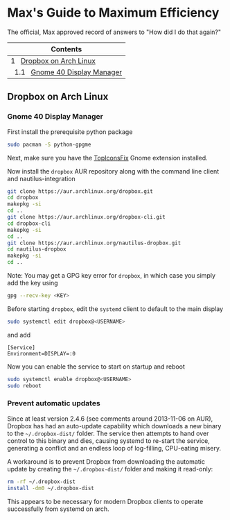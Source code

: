 # Max's Guide to Maximum Efficiency

The official, Max approved record of answers to "How did I do that again?"


| Contents                                                                    |
|-----------------------------------------------------------------------------|
| 1 &nbsp; [Dropbox on Arch Linux](#dropbox-on-arch-linux)                    |
| &nbsp; 1.1 &nbsp; [Gnome 40 Display Manager](#gnome-40-display-manager)     |

## Dropbox on Arch Linux

### Gnome 40 Display Manager

First install the prerequisite python package

```bash
sudo pacman -S python-gpgme
```

Next, make sure you have the
[TopIconsFix](https://extensions.gnome.org/extension/1674/topiconsfix/)
Gnome extension installed.

Now install the `dropbox` AUR repository along with the command line client and
nautilus-integration

```bash
git clone https://aur.archlinux.org/dropbox.git
cd dropbox
makepkg -si
cd ..
git clone https://aur.archlinux.org/dropbox-cli.git 
cd dropbox-cli
makepkg -si
cd ..
git clone https://aur.archlinux.org/nautilus-dropbox.git
cd nautilus-dropbox
makepkg -si
cd ..
```

Note: You may get a GPG key error for `dropbox`, in which case you simply add
the key using

```bash
gpg --recv-key <KEY>
```

Before starting `dropbox`, edit the `systemd` client to default to the main
display

```bash
sudo systemctl edit dropbox@<USERNAME>

```

and add

```
[Service]
Environment=DISPLAY=:0
```

Now you can enable the service to start on startup and reboot

```bash
sudo systemctl enable dropbox@<USERNAME>
sudo reboot
```

### Prevent automatic updates

Since at least version 2.4.6 (see comments around 2013-11-06 on AUR), Dropbox has had an auto-update capability
which downloads a new binary to the `~/.dropbox-dist/` folder. The service then attempts to hand over control to
this binary and dies, causing systemd to re-start the service, generating a conflict and an endless loop of log-filling,
CPU-eating misery.

A workaround is to prevent Dropbox from downloading the automatic update by creating the
`~/.dropbox-dist/` folder and making it read-only:

```bash
rm -rf ~/.dropbox-dist
install -dm0 ~/.dropbox-dist
```

This appears to be necessary for modern Dropbox clients to operate successfully from systemd on arch. 
